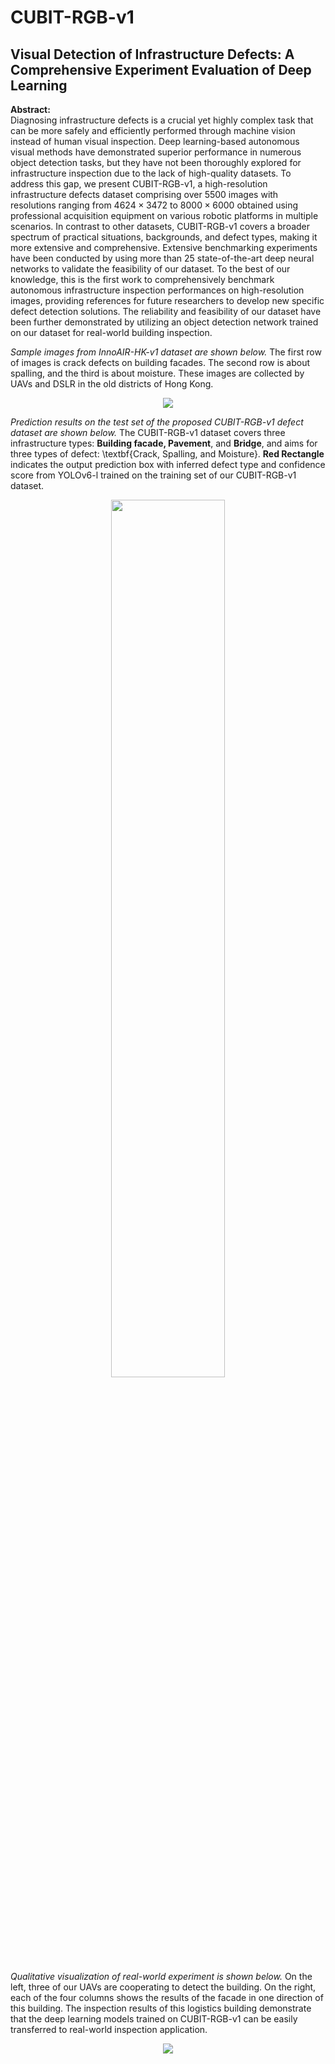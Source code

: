 # CUBIT-RGB-v1
## Visual Detection of Infrastructure Defects: A Comprehensive Experiment Evaluation of Deep Learning

**Abstract:**\
Diagnosing infrastructure defects is a crucial yet highly complex task that can be more safely and efficiently performed through machine vision instead of human visual inspection. Deep learning-based autonomous visual methods have demonstrated superior performance in numerous object detection tasks, but they have not been thoroughly explored for infrastructure inspection due to the lack of high-quality datasets. To address this gap, we present CUBIT-RGB-v1, a high-resolution infrastructure defects dataset comprising over 5500 images with resolutions ranging from $4624\times3472$ to $8000\times6000$ obtained using professional acquisition equipment on various robotic platforms in multiple scenarios. In contrast to other datasets, CUBIT-RGB-v1 covers a broader spectrum of practical situations, backgrounds, and defect types, making it more extensive and comprehensive. Extensive benchmarking experiments have been conducted by using more than 25 state-of-the-art deep neural networks to validate the feasibility of our dataset. To the best of our knowledge, this is the first work to comprehensively benchmark autonomous infrastructure inspection performances on high-resolution images, providing references for future researchers to develop new specific defect detection solutions. The reliability and feasibility of our dataset have been further demonstrated by utilizing an object detection network trained on our dataset for real-world building inspection. 

*Sample images from InnoAIR-HK-v1 dataset are shown below.* The first row of images is crack defects on building facades. The second row is about spalling, and the third is about moisture. These images are collected by UAVs and DSLR in the old districts of Hong Kong. 
<p align="center">
  <img src="https://github.com/ZHAOBenyun/CUBIT-RGB-v1/blob/master/sample-min.png"> 
</p>


*Prediction results on the test set of the proposed CUBIT-RGB-v1 defect dataset are shown below.* The CUBIT-RGB-v1 dataset covers three infrastructure types: **Building facade, Pavement**, and **Bridge**, and aims for three types of defect: \textbf{Crack, Spalling, and Moisture}. **Red Rectangle** indicates the output prediction box with inferred defect type and confidence score from YOLOv6-l trained on the training set of our CUBIT-RGB-v1 dataset.
<p align="center">
  <img src="https://github.com/ZHAOBenyun/CUBIT-RGB-v1/blob/master/index_show-min.png" width=60% height=60%>
</p>

*Qualitative visualization of real-world experiment is shown below.* On the left, three of our UAVs are cooperating to detect the building. On the right, each of the four columns shows the results of the facade in one direction of this building. The inspection results of this logistics building demonstrate that the deep learning models trained on CUBIT-RGB-v1 can be easily transferred to real-world inspection application. 
<p align="center">
  <img src="https://github.com/ZHAOBenyun/CUBIT-RGB-v1/blob/master/goodman-min.png">
</p>


